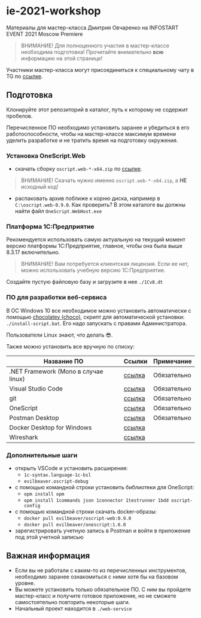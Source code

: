 # ie-2021-workshop

Материалы для мастер-класса Дмитрия Овчаренко на INFOSTART EVENT 2021 Moscow Premiere

> ВНИМАНИЕ! Для полноценного участия в мастер-классе необходима подготовка! Прочитайте внимательно **всю** информацию на этой странице!

Участники мастер-класса могут присоединиться к специальному чату в TG по [ссылке](https://t.me/joinchat/uAfMQUnZHxNjZDIy).

## Подготовка

Клонируйте этот репозиторий в каталог, путь к которому не содержит пробелов.

Перечисленное ПО необходимо установить заранее и убедиться в его работоспособности, чтобы на мастер-классе максимум времени уделить разработке и не тратить время на подготовку окружения.

### Установка OneScript.Web

- скачать сборку `oscript.web-*-x64.zip` по [ссылке](https://github.com/EvilBeaver/OneScript.Web/releases/v0.9.0).

> ВНИМАНИЕ! Скачать нужно именно `oscript.web-*-x64.zip`, а **НЕ** исходный код!

- распаковать архив поближе к корню диска, например в `C:\oscript.web-0.9.0`. Как проверить? В этом каталоге вы должны найти файл `OneScript.WebHost.exe`

### Платформа 1С:Предприятие

Рекомендуется использовать самую актуальную на текущий момент версию платформы 1С:Предприятие, главное, чтобы она была выше 8.3.17 включительно.

> ВНИМАНИЕ! Вам потребуется клиентская лицензия. Если ее нет, можно использовать учебную версию 1С:Предприятие.

Создайте пустую файловую базу и загрузите в нее `./1Сv8.dt`

### ПО для разработки веб-сервиса

В ОС Windows 10 все необходимое можно установить автоматически с помощью [chocolatey (choco)](https://chocolatey.org/install), скрипт для автоматической установки: `./install-script.bat`. Его надо запускать с правами Администратора.

Пользователи Linux знают, что делать 😎.

Также можно установить все вручную по списку:

| Название ПО | Ссылки | Примечание |
|---|---|---|
| .NET Framework (Mono в случае linux) | [ссылка](https://dotnet.microsoft.com/download/dotnet-framework) | Обязательно |
| Visual Studio Code | [ссылка](https://code.visualstudio.com/download) | Обязательно |
| git | [ссылка](https://git-scm.com/download/win) | Обязательно |
| OneScript | [ссылка](https://oscript.io/downloads) | Обязательно |
| Postman Desktop | [ссылка](https://www.postman.com/downloads) | Обязательно |
| Docker Desktop for Windows | [ссылка](https://hub.docker.com/editions/community/docker-ce-desktop-windows) |   |
| Wireshark | [ссылка](https://www.wireshark.org/download.html) |   |

### Дополнительные шаги

- открыть VSCode и установить расширения:
  - `1c-syntax.language-1c-bsl`
  - `evilbeaver.oscript-debug`
- с помощью командной строки установить библиотеки для OneScript:
  - `opm install opm`
  - `opm install 1commands json 1connector 1testrunner 1bdd oscript-config`
- с помощью командной строки скачать docker-образы:
  - `docker pull evilbeaver/oscript-web:0.9.0`
  - `docker pull evilbeaver/onescript:1.6.0`
- зарегистрировать учетную запись в Postman и войти в приложение под этой учетной записью

## Важная информация

- Если вы не работали с каким-то из перечисленных инструментов, необходимо заранее ознакомиться с ними хотя бы на базовом уровне.
- Вы можете установить только обязательное ПО. С ним вы пройдете мастер-класс и получите готовое приложение, но не сможете самостоятельно повторить некоторые шаги.
- Начальный проект находится в `./web-service`
